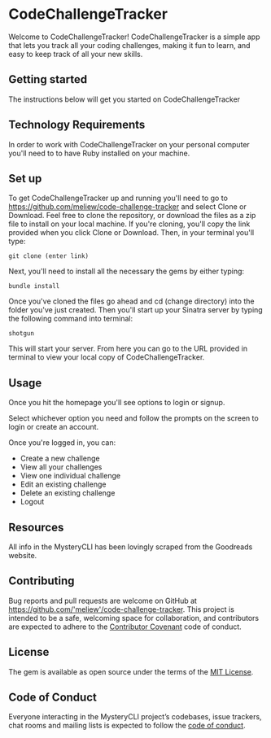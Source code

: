 # CodeChallengeTracker

Welcome to CodeChallengeTracker! CodeChallengeTracker is a simple app that lets you track all your coding challenges, making it fun to learn, and easy to keep track of all your new skills.   

## Getting started

The instructions below will get you started on CodeChallengeTracker 

## Technology Requirements 

In order to work with CodeChallengeTracker on your personal computer you'll need to to have Ruby installed on your machine. 

## Set up 

To get CodeChallengeTracker up and running you'll need to go to https://github.com/meliew/code-challenge-tracker and select Clone or Download. Feel free to clone the repository, or download the files as a zip file to install on your local machine. If you're cloning, you'll copy the link provided when you click Clone or Download. Then, in your terminal you'll type: 

``` git clone (enter link) ```

Next, you'll need to install all the necessary the gems by either typing: 

```bundle install ```


Once you've cloned the files go ahead and cd (change directory) into the folder you've just created. Then you'll start up your Sinatra server by typing the following command into terminal:  

```shotgun ```


This will start your server. From here you can go to the URL provided in terminal to view your local copy of CodeChallengeTracker. 

## Usage

Once you hit the homepage you'll see options to login or signup. 

Select whichever option you need and follow the prompts on the screen to login or create an account. 

Once you're logged in, you can: 
* Create a new challenge 
* View all your challenges
* View one individual challenge
* Edit an existing challenge 
* Delete an existing challenge
* Logout

## Resources 

All info in the MysteryCLI has been lovingly scraped from the Goodreads website. 

## Contributing

Bug reports and pull requests are welcome on GitHub at https://github.com/'meliew'/code-challenge-tracker. This project is intended to be a safe, welcoming space for collaboration, and contributors are expected to adhere to the [Contributor Covenant](http://contributor-covenant.org) code of conduct.

## License

The gem is available as open source under the terms of the [MIT License](https://opensource.org/licenses/MIT).

## Code of Conduct

Everyone interacting in the MysteryCLI project’s codebases, issue trackers, chat rooms and mailing lists is expected to follow the [code of conduct](https://github.com/'meliew'/code-challenge-tracker/blob/master/CODE_OF_CONDUCT.md).

